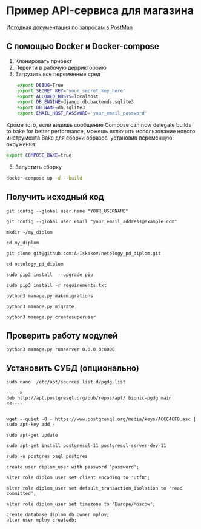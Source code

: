 # Пример API-сервиса для магазина

[Исходная документация по запросам в PostMan](https://documenter.getpostman.com/view/5037826/SVfJUrSc) 

## С помощью Docker и Docker-compose

1. Клонировать приоект
2. Перейти в рабочую дерриктороию
3. Загрузить все переменные сред
```bash
    export DEBUG=True
    export SECRET_KEY='your_secret_key_here'
    export ALLOWED_HOSTS=localhost
    export DB_ENGINE=django.db.backends.sqlite3
    export DB_NAME=db.sqlite3
    export EMAIL_HOST_PASSWORD='your_email_password'
```
Кроме того, если видишь сообщение Compose can now delegate builds to bake for better performance,
можешь включить использование нового инструмента Bake для сборки образов, установив переменную окружения:
```bash
export COMPOSE_BAKE=true
```
5.  Запустить сборку
```bash
docker-compose up -d --build
``` 


## **Получить исходный код**

    git config --global user.name "YOUR_USERNAME"
    
    git config --global user.email "your_email_address@example.com"
    
    mkdir ~/my_diplom
    
    cd my_diplom
    
    git clone git@github.com:A-Iskakov/netology_pd_diplom.git
    
    cd netology_pd_diplom
    
    sudo pip3 install  --upgrade pip
    
    sudo pip3 install -r requirements.txt
    
    python3 manage.py makemigrations
     
    python3 manage.py migrate
    
    python3 manage.py createsuperuser    
    
 
## **Проверить работу модулей**
    
    
    python3 manage.py runserver 0.0.0.0:8000


## **Установить СУБД (опционально)**

    sudo nano  /etc/apt/sources.list.d/pgdg.list
    
    ----->
    deb http://apt.postgresql.org/pub/repos/apt/ bionic-pgdg main
    <<----
    
    
    wget --quiet -O - https://www.postgresql.org/media/keys/ACCC4CF8.asc | sudo apt-key add -
    
    sudo apt-get update
    
    sudo apt-get install postgresql-11 postgresql-server-dev-11
    
    sudo -u postgres psql postgres
    
    create user diplom_user with password 'password';
    
    alter role diplom_user set client_encoding to 'utf8';
    
    alter role diplom_user set default_transaction_isolation to 'read committed';
    
    alter role diplom_user set timezone to 'Europe/Moscow';
    
    create database diplom_db owner mploy;
    alter user mploy createdb;

    
   
